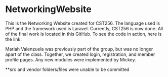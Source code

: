 # NetworkingWebsite

This is the Networking Website created for CST256. The language used is PHP and the framework used is Laravel. Currently, CST256 is now done. All of the final work is located in this GitHub. To see the code in action, here is the link: 

Mariah Valenzuela was previously part of the group, but was no longer apart of the class. Together, we created login, registration, and member profile pages. Any new modules were implemented by Mickey.

**src and vendor folders/files were unable to be committed

